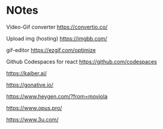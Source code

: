 # NOtes


Video-Gif converter
https://convertio.co/

Upload img (hosting)
https://imgbb.com/


gif-editor
https://ezgif.com/optimize

Github Codespaces for react
https://github.com/codespaces


https://kaiber.ai/


https://gonative.io/

https://www.heygen.com/?from=moviola

https://www.opus.pro/



https://www.3u.com/
